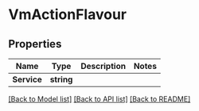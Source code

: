 # VmActionFlavour

## Properties
Name | Type | Description | Notes
------------ | ------------- | ------------- | -------------
**Service** | **string** |  | 

[[Back to Model list]](../README.md#documentation-for-models) [[Back to API list]](../README.md#documentation-for-api-endpoints) [[Back to README]](../README.md)


